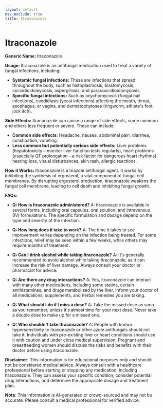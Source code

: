 ```yaml
---
layout: default
nav_exclude: true
title: Itraconazole
---
```


# Itraconazole

**Generic Name:** Itraconazole

**Usage:** Itraconazole is an antifungal medication used to treat a variety of fungal infections, including:

* **Systemic fungal infections:**  These are infections that spread throughout the body, such as histoplasmosis, blastomycosis, coccidioidomycosis, aspergillosis, and paracoccidioidomycosis.
* **Specific fungal infections:**  Such as onychomycosis (fungal nail infections), candidiasis (yeast infections) affecting the mouth, throat, esophagus, or vagina, and dermatophytoses (ringworm, athlete's foot, jock itch).


**Side Effects:**  Itraconazole can cause a range of side effects, some common and others less frequent or severe.  These can include:

* **Common side effects:** Headache, nausea, abdominal pain, diarrhea, constipation, vomiting.
* **Less common but potentially serious side effects:** Liver problems (hepatotoxicity –  monitor liver function tests regularly), heart problems (especially QT prolongation –  a risk factor for dangerous heart rhythms), hearing loss, visual disturbances, skin rash, allergic reactions.


**How it Works:** Itraconazole is a triazole antifungal agent. It works by inhibiting the synthesis of ergosterol, a vital component of fungal cell membranes.  By disrupting ergosterol production, itraconazole weakens the fungal cell membrane, leading to cell death and inhibiting fungal growth.


**FAQs:**

* **Q: How is Itraconazole administered?**  A: Itraconazole is available in several forms, including oral capsules, oral solution, and intravenous (IV) formulations. The specific formulation and dosage depend on the type and severity of the infection.

* **Q: How long does it take to work?** A: The time it takes to see improvement varies depending on the infection being treated.  For some infections, relief may be seen within a few weeks, while others may require months of treatment.

* **Q: Can I drink alcohol while taking Itraconazole?** A:  It's generally recommended to avoid alcohol while taking itraconazole, as it can increase the risk of liver damage.  Always consult your doctor or pharmacist for advice.

* **Q: Are there any drug interactions?** A: Yes, itraconazole can interact with many other medications, including some statins, certain antihistamines, and drugs metabolized by the liver.  Inform your doctor of all medications, supplements, and herbal remedies you are taking.

* **Q: What should I do if I miss a dose?** A: Take the missed dose as soon as you remember, unless it's almost time for your next dose.  Never take a double dose to make up for a missed one.

* **Q: Who shouldn't take Itraconazole?** A: People with known hypersensitivity to itraconazole or other azole antifungals should not take it.  Individuals with pre-existing liver or heart conditions should use it with caution and under close medical supervision.  Pregnant and breastfeeding women should discuss the risks and benefits with their doctor before using itraconazole.


**Disclaimer:** This information is for educational purposes only and should not be considered medical advice. Always consult with a healthcare professional before starting or stopping any medication, including Itraconazole.  They can assess your specific condition, consider potential drug interactions, and determine the appropriate dosage and treatment plan.


**Note:** This information is AI-generated or crowd-sourced and may not be accurate. Please consult a medical professional for verified advice.